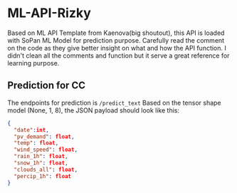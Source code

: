 # ML-API-Rizky
Based on ML API Template from Kaenova(big shoutout), this API is loaded with SoPan ML Model for prediction purpose. Carefully read the comment on the code as they give better insight on what and how the API function.
I didn't clean all the comments and function but it serve a great reference for learning purpose.

## Prediction for CC
The endpoints for prediction is `/predict_text`
Based on the tensor shape model (None, 1, 8), the JSON payload should look like this:
```JSON
{
  "date":int,
  "pv_demand": float,
  "temp": float,
  "wind_speed": float,
  "rain_1h": float,
  "snow_1h": float,
  "clouds_all": float,
  "percip_1h": float
}
```
